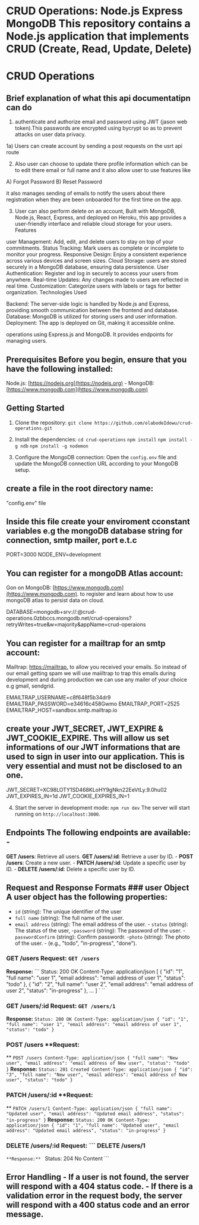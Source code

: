 # CRUD Operations: Node.js Express MongoDB This repository contains a Node.js application that implements CRUD (Create, Read, Update, Delete) 

# CRUD Operations
## Brief explanation of what this api documentatipn can do

1) authenticate and authorize email and password using JWT (jason web token).This passwords are encrypted using bycrypt so as to prevent attacks on user data privacy. 

1a) Users can create account by sending a post requests on the usrt api route

2) Also user can choose to update there profile information which can be to edit there email or full name and it also allow user to use features like

A) Forgot Password
B) Reset Password

it also manages sending of emails to notify the users about there registration when they are been onboarded for the first time on the app.

3) User can also perform delete on an account, Built with MongoDB, Node.js, React, Express, and deployed on Heroku, this app provides a user-friendly interface and reliable cloud storage for your users.
Features

user Management: Add, edit, and delete users to stay on top of your commitments.
Status Tracking: Mark users as complete or incomplete to monitor your progress.
Responsive Design: Enjoy a consistent experience across various devices and screen sizes.
Cloud Storage: users are stored securely in a MongoDB database, ensuring data persistence.
User Authentication: Register and log in securely to access your users from anywhere.
Real-time Updates: Any changes made to users are reflected in real time.
Customization: Categorize users with labels or tags for better organization.
Technologies Used

Backend: The server-side logic is handled by Node.js and Express, providing smooth communication between the frontend and database.
Database: MongoDB is utilized for storing users and user information.
Deployment: The app is deployed on Git, making it accessible online.

operations using Express.js and MongoDB. It provides endpoints for managing users. 

## Prerequisites Before you begin, ensure that you have the following installed:
 Node.js: [https://nodejs.org](https://nodejs.org) - MongoDB: [https://www.mongodb.com](https://www.mongodb.com)
 
## Getting Started 

 1. Clone the repository: ``` git clone https://github.com/olabodeIdowu/crud-operations.git ``` 
 2. Install the dependencies: 
 ``` cd crud-operations ```
 ``` npm install ```
``` npm install -g ndb ``` 
``` npm install -g nodemon ```

 3. Configure the MongoDB connection: Open the `config.env` file and update the MongoDB connection URL according to your MongoDB setup. 
 
## create a file in the root directory name: 
"config.env" file

## Inside this file create your enviroment cconstant variables e.g the mongoDB database string for connection, smtp mailer, port e.t.c

PORT=3000
NODE_ENV=development

## You can register for a mongoDB Atlas account:
Gon on MongoDB: [https://www.mongodb.com](https://www.mongodb.com). to register and learn about how to use mongoDB atlas to persist data on cloud. 

DATABASE=mongodb+srv://<USERNAME>:<PASSWORD>@crud-operations.0zbbccs.mongodb.net/crud-operaions?retryWrites=true&w=majority&appName=crud-operaions

## You can register for a mailtrap for an smtp account:
Mailtrap: [https://mailtrap.](https://mailtrap.io) to allow you received your emails. So instead of our email getting spam we will use maiiltrap to trap this emails during development and during production we can use any mailer of your choice e.g gmail, sendgrid.

EMAILTRAP_USERNAME=c8f648f5b34dr9
EMAILTRAP_PASSWORD=e34616c458Gwmo
EMAILTRAP_PORT=2525
EMAILTRAP_HOST=sandbox.smtp.mailtrap.io

## create your JWT_SECRET, JWT_EXPIRE & JWT_COOKIE_EXPIRE. Ths will allow us set informations of our JWT informations that are used to sign in user into our application. This is very essential and must not be disclosed to an one.

JWT_SECRET=XC98LOTY1SD468KLoHY9gNkn22EeVtLy.9.0hu02
JWT_EXPIRES_IN=1d
JWT_COOKIE_EXPIRES_IN=1

4. Start the server in development mode:
 ``` npm run dev ``` The server will start running on `http://localhost:3000`. 

## Endpoints The following endpoints are available: -

**GET /users**: Retrieve all users. 
**GET /users/:id**: Retrieve a user by ID. -
**POST /users**: Create a new user. - 
**PATCH /users/:id**: Update a specific user by ID. - 
**DELETE /users/:id**: Delete a specific user by ID.
    
## Request and Response Formats ### user Object A user object has the following properties:

- `id` (string): The unique identifier of the user
- `full name` (string): The full name of the user.
- `email address` (string): The email address of the user. - `status` (string): The status of the user,
-`password` (string): The password of the user.
-`passwordConfirm` (string): Confirm passwordr.
-`photo` (string): The photo of the user. -   (e.g., "todo", "in-progress", "done").

### GET /users **Request:** ``` GET /users ``` 

**Response:** ``` Status: 200 OK Content-Type: application/json [ { "id": "1", "full name": "user 1", "email address": "email address of user 1", "status": "todo" }, { "id": "2", "full name": "user 2", "email address": "email address of user 2", "status": "in-progress" }, ... ] `
      ``
### GET /users/:id **Request:** ``` GET /users/1 ```

**Response:** ``` Status: 200 OK Content-Type: application/json { "id": "1", "full name": "user 1", "email address": "email address of user 1", "status": "todo" } ```
       
### POST /users **Request:

** ``` POST /users Content-Type: application/json { "full name": "New user", "email address": "email address of New user", "status": "todo" } ``` **Response:** ``` Status: 201 Created Content-Type: application/json { "id": "3", "full name": "New user", "email address": "email address of New user", "status": "todo" } ```

### PATCH /users/:id **Request:
** ``` PATCH /users/1 Content-Type: application/json { "full name": "Updated user", "email address": "Updated email address", "status": "in-progress" } ``` **Response:** ``` Status: 200 OK Content-Type: application/json { "id": "1", "full name": "Updated user", "email address": "Updated email address", "status": "in-progress" } ```
 
### DELETE /users/:id **Request:** ``` DELETE /users/1
   ```**Response:** ``` 
   Status: 204 No Content ``` 
   
## Error Handling - If a user is not found, the server will respond with a 404 status code. - If there is a validation error in the request body, the server will respond with a 400 status code and an error message.


